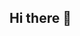 ## Hi there 👋

<!--
**eric891224/eric891224** is a ✨ _special_ ✨ repository because its `README.md` (this file) appears on your GitHub profile.

Here are some ideas to get you started:

- 🔭 I’m currently working on ...
- 🌱 I’m currently learning ...
- 👯 I’m looking to collaborate on ...
- 🤔 I’m looking for help with ...
- 💬 Ask me about ...
- 📫 How to reach me: ...
- 😄 Pronouns: ...
- ⚡ Fun fact: ...

useful tool https://github.com/anuraghazra/github-readme-stats
-->

<!--
[![Eric's GitHub stats](https://github-readme-stats.vercel.app/api?username=eric891224)](https://github.com/anuraghazra/github-readme-stats)
-->

